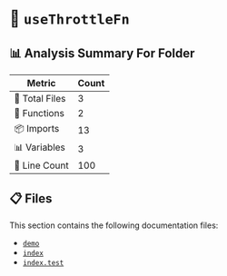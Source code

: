 # 📁 `useThrottleFn`

## 📊 Analysis Summary For Folder

| Metric | Count |
|--------|-------|
| 📁 Total Files | 3 |
| 🔧 Functions | 2 |
| 📦 Imports | 13 |
| 📊 Variables | 3 |
| 🔢 Line Count | 100 |


## 📋 Files

This section contains the following documentation files:

- [`demo`](./demo.md)
- [`index`](./index.md)
- [`index.test`](./index.test.md)